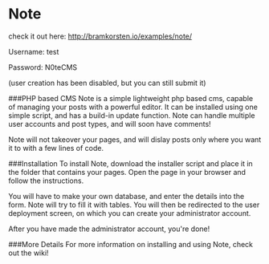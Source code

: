 # Note

check it out here: http://bramkorsten.io/examples/note/

Username: test

Password: N0teCMS

(user creation has been disabled, but you can still submit it)

###PHP based CMS
Note is a simple lightweight php based cms, capable of managing your posts with a powerful editor. It can be installed using one simple script, and has a build-in update function.
Note can handle multiple user accounts and post types, and will soon have comments!

Note will not takeover your pages, and will dislay posts only where you want it to with a few lines of code.

###Installation
To install Note, download the installer script and place it in the folder that contains your pages. Open the page in your browser and follow the instructions.

You will have to make your own database, and enter the details into the form. Note will try to fill it with tables.
You will then be redirected to the user deployment screen, on which you can create your administrator account.

After you have made the administrator account, you're done!

###More Details
For more information on installing and using Note, check out the wiki!
